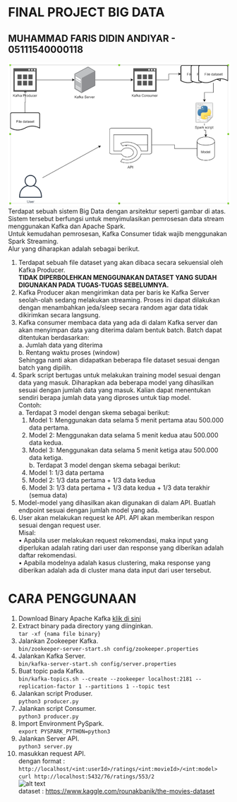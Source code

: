 # FINAL PROJECT BIG DATA
## MUHAMMAD FARIS DIDIN ANDIYAR - 05111540000118

![alt text](img/fp-big-data.png)  
Terdapat sebuah sistem Big Data dengan arsitektur seperti gambar di atas. Sistem tersebut berfungsi untuk menyimulasikan pemrosesan data stream menggunakan Kafka dan Apache Spark.  
Untuk kemudahan pemrosesan, Kafka Consumer tidak wajib menggunakan Spark Streaming.  
Alur yang diharapkan adalah sebagai berikut.  
1. Terdapat sebuah file dataset yang akan dibaca secara sekuensial oleh Kafka Producer.  
**TIDAK DIPERBOLEHKAN MENGGUNAKAN DATASET YANG SUDAH DIGUNAKAN PADA TUGAS-TUGAS SEBELUMNYA.**  
2. Kafka Producer akan mengirimkan data per baris ke Kafka Server seolah-olah sedang melakukan streaming. Proses ini dapat dilakukan dengan menambahkan jeda/sleep secara random agar data tidak dikirimkan secara langsung.  
3. Kafka consumer membaca data yang ada di dalam Kafka server dan akan menyimpan data yang diterima dalam bentuk batch. Batch dapat ditentukan berdasarkan:  
    a. Jumlah data yang diterima  
    b. Rentang waktu proses (window)  
Sehingga nanti akan didapatkan beberapa file dataset sesuai dengan batch yang dipilih.  
4. Spark script bertugas untuk melakukan training model sesuai dengan data yang masuk. Diharapkan ada beberapa model yang dihasilkan sesuai dengan jumlah data yang masuk. Kalian dapat menentukan sendiri berapa jumlah data yang diproses untuk tiap model.  
Contoh:  
a. Terdapat 3 model dengan skema sebagai berikut:  
    1. Model 1: Menggunakan data selama 5 menit pertama atau 500.000 data pertama.  
    2. Model 2: Menggunakan data selama 5 menit kedua atau 500.000 data kedua.  
    3. Model 3: Menggunakan data selama 5 menit ketiga atau 500.000 data ketiga.  
b. Terdapat 3 model dengan skema sebagai berikut:  
    1. Model 1: 1/3 data pertama  
    2. Model 2: 1/3 data pertama + 1/3 data kedua  
    3. Model 3: 1/3 data pertama + 1/3 data kedua + 1/3 data terakhir (semua data)  
5. Model-model yang dihasilkan akan digunakan di dalam API. Buatlah endpoint sesuai dengan jumlah model yang ada.
6. User akan melakukan request ke API. API akan memberikan respon sesuai dengan request user.  
Misal:  
    • Apabila user melakukan request rekomendasi, maka input yang diperlukan adalah rating dari user dan response yang diberikan adalah daftar rekomendasi.  
    • Apabila modelnya adalah kasus clustering, maka response yang diberikan adalah ada di cluster mana data input dari user tersebut.

# CARA PENGGUNAAN  
1. Download Binary Apache Kafka [klik di sini](https://kafka.apache.org/downloads)
2. Extract binary pada directory yang diinginkan.  
   ```tar -xf {nama file binary} ```  
3. Jalankan Zookeeper Kafka.  
   ```bin/zookeeper-server-start.sh config/zookeeper.properties```
4. Jalankan Kafka Server.  
   ```bin/kafka-server-start.sh config/server.properties```
5. Buat topic pada Kafka.  
   ```bin/kafka-topics.sh --create --zookeeper localhost:2181 --replication-factor 1 --partitions 1 --topic test```
6. Jalankan script Produser.  
   ```python3 producer.py```
7. Jalankan script Consumer.  
   ```python3 producer.py```
8. Import Environment PySpark.  
   ```export PYSPARK_PYTHON=python3```
9.  Jalankan Server API.  
    ```python3 server.py```
10. masukkan request API.  
    dengan format : ```http://localhost/<int:userId>/ratings/<int:movieId>/<int:model>```  
    ```curl http://localhost:5432/76/ratings/553/2```  
![alt text](img/new-movie-model.png)  
dataset : https://www.kaggle.com/rounakbanik/the-movies-dataset
